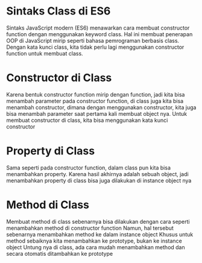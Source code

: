 # Sintaks Class di ES6
Sintaks JavaScript modern (ES6) menawarkan cara membuat constructor function dengan menggunakan keyword class. Hal ini membuat penerapan OOP di JavaScript mirip seperti bahasa pemrograman berbasis class. 
Dengan kata kunci class, kita tidak perlu lagi menggunakan constructor function untuk membuat class.

# Constructor di Class
Karena bentuk constructor function mirip dengan function, jadi kita bisa menambah parameter pada constructor function,
di class juga kita bisa menambah constructor, dimana dengan menggunakan constructor, kita juga bisa menambah parameter saat pertama kali membuat object nya.
Untuk membuat constructor di class, kita bisa menggunakan kata kunci constructor

# Property di Class
Sama seperti pada constructor function, dalam class pun kita bisa menambahkan property.
Karena hasil akhirnya adalah sebuah object, jadi menambahkan property di class bisa juga dilakukan di instance object nya


# Method di Class
Membuat method di class sebenarnya bisa dilakukan dengan cara seperti menambahkan method di constructor function
Namun, hal tersebut sebenarnya menambahkan method ke dalam instance object
Khusus untuk method sebaiknya kita menambahkan ke prototype, bukan ke instance object
Untung nya di class, ada cara mudah menambahkan method dan secara otomatis ditambahkan ke prototype
